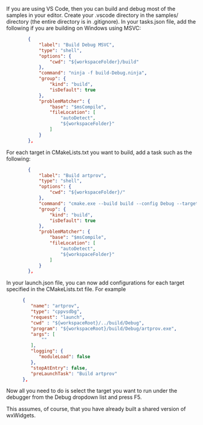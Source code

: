 If you are using VS Code, then you can build and debug most of the samples in your editor. Create your .vscode directory in the samples/ directory (the entire directory is in .gitignore). In your tasks.json file, add the following if you are building on Windows using MSVC:

```json
        {
            "label": "Build Debug MSVC",
            "type": "shell",
            "options": {
                "cwd": "${workspaceFolder}/build"
            },
            "command": "ninja -f build-Debug.ninja",
            "group": {
                "kind": "build",
                "isDefault": true
            },
            "problemMatcher": {
                "base": "$msCompile",
                "fileLocation": [
                    "autoDetect",
                    "${workspaceFolder}"
                ]
            }
        },
```

For each target in CMakeLists.txt you want to build, add a task such as the following:

```json
        {
            "label": "Build artprov",
            "type": "shell",
            "options": {
                "cwd": "${workspaceFolder}/"
            },
            "command": "cmake.exe --build build --config Debug --target artprov",
            "group": {
                "kind": "build",
                "isDefault": true
            },
            "problemMatcher": {
                "base": "$msCompile",
                "fileLocation": [
                    "autoDetect",
                    "${workspaceFolder}"
                ]
            }
        },
```

In your launch.json file, you can now add configurations for each target specified in the CMakeLists.txt file. For example

```json
      {
         "name": "artprov",
         "type": "cppvsdbg",
         "request": "launch",
         "cwd" : "${workspaceRoot}/../build/Debug",
         "program": "${workspaceRoot}/build/Debug/artprov.exe",
         "args": [
             ""
         ],
         "logging": {
            "moduleLoad": false
         },
         "stopAtEntry": false,
         "preLaunchTask": "Build artprov"
      },
```

Now all you need to do is select the target you want to run under the debugger from the Debug dropdown list and press F5.

This assumes, of course, that you have already built a shared version of wxWidgets. 
